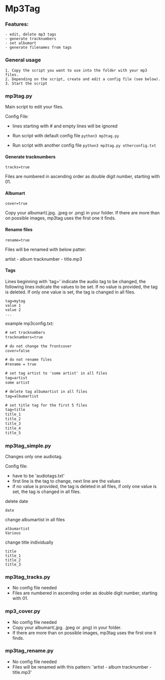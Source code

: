 # Mp3Tag 

### Features:

    - edit, delete mp3 tags
    - generate tracknumbers
    - set albumart
    - generate filenames from tags

### General usage

    1. Copy the script you want to use into the folder with your mp3 files.
    2. Depending on the script, create and edit a config file (see below).
    3. Start the script

### mp3tag.py

Main script to edit your files.

Config File:

- lines starting with # and empty lines will be ignored
- Run script with default config file
  `python3 mp3tag.py`

- Run script with another config file
`python3 mp3tag.py otherconfig.txt`

#### Generate tracknumbers

`tracks=true`

Files are numbered in ascending order as double digit number, starting with 01.


#### Albumart

`cover=true`

Copy your albumart(.jpg. .jpeg or .png) in your folder.
If there are more than on possible images, mp3tag uses the first one it finds.

#### Rename files

`rename=true`

Files will be renamed with below patter:

artist - album tracknumber - title.mp3

#### Tags

Lines beginning with 'tag=' indicate the audio tag to be changed, the following lines indicate the values to be set.
If no value is provided, the tag is deleted.
If only one value is set, the tag is changed in all files.


```
tag=mytag
value 1
value 2
...
```

example mp3config.txt:

```txt
# set tracknumbers
tracknumbers=true

# do not change the frontcover
cover=false

# do not rename files
#rename = true

# set tag artist to 'some artist' in all files
tag=artist
some artist

# delete tag albumartist in all files
tag=albumartist

# set title tag for the first 5 files
tag=title
title_1
title_2
title_3
title_4
title_5

```


### mp3tag_simple.py

Changes only one audiotag.

Config file:

- have to be 'audiotags.txt'
- first line is the tag to change, next line are the values
- if no value is provided, the tag is deleted in all files, if only one value is set, the tag is changed in all files.

delete date
```
date
```
change albumartist in all files
```
albumartist
Various
```
change title individually
```
title
title_1
title_2
title_3
```

### mp3tag_tracks.py

- No config file needed
- Files are numbered in ascending order as double digit number, starting with 01.


### mp3_cover.py

- No config file needed
- Copy your albumart(.jpg. .jpeg or .png) in your folder.
- If there are more than on possible images, mp3tag uses the first one it finds.


### mp3tag_rename.py

- No config file needed
- Files will be renamed with this pattern: 'artist - album tracknumber - title.mp3'







    
   
    
